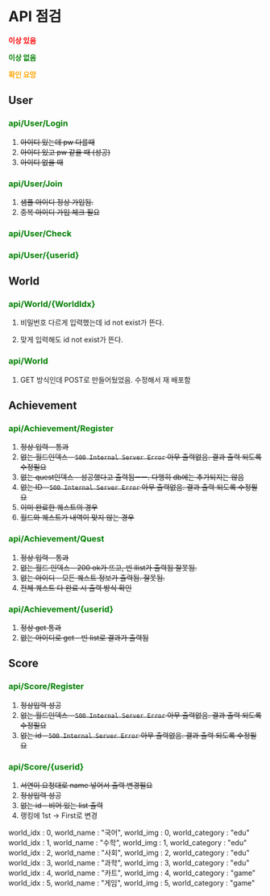 # API 점검

**<span style="color:red">이상 있음</span>**

**<span style="color:green">이상 없음</span>**

**<span style="color:orange">확인 요망</span>**

## User

### <span style="color:green">api/User/Login</span>

1. ~~아이디 있는데 pw 다를때~~
2. ~~아이디 있고 pw 같을 때 (성공)~~
3. ~~아이디 없을 때~~

### <span style="color:green">api/User/Join</span>

1. ~~샘플 아이디 정상 가입됨.~~
2. ~~중복 아이디 가입 체크 필요~~

### <span style="color:green">api/User/Check</span>

### <span style="color:green">api/User/{userid}</span>



## World

### <span style="color:green">api/World/{WorldIdx}</span>

1. 비밀번호 다르게 입력했는데 id not exist가 뜬다.

2. 맞게 입력해도 id not exist가 뜬다.

### <span style="color:green">api/World</span>

1. GET 방식인데 POST로 만들어뒀었음. 수정해서 재 배포함



## Achievement

### <span style="color:green">api/Achievement/Register</span>

1. ~~정상 입력 - 통과~~
2. ~~없는 월드인덱스 - `500 Internal Server Error` 아무 출력없음. 결과 출력 되도록 수정필요~~
3. ~~없는 quest인덱스 - 성공했다고 출력됨ㅡㅡ. 다행히 db에는 추가되지는 않음~~
4. ~~없는 ID -  `500 Internal Server Error` 아무 출력없음. 결과 출력 되도록 수정필요~~
5. ~~이미 완료한 퀘스트의 경우~~
6. ~~월드와 퀘스트가 내역이 맞지 않는 경우~~

### <span style="color:green">api/Achievement/Quest</span>

1. ~~정상 입력 - 통과~~
2. ~~없는 월드 인덱스 - 200 ok가 뜨고, 빈 llist가 출력됨 잘못됨.~~
3. ~~없는 아이디 - 모든 퀘스트 정보가 출력됨. 잘못됨.~~
4. ~~전체 퀘스트 다 완료 시 출력 방식 확인~~

### <span style="color:green">api/Achievement/{userid}</span>

1. ~~정상 get 통과~~
2. ~~없는 아이디로 get - 빈 list로 결과가 출력됨~~

## Score

### <span style="color:green">api/Score/Register</span>

1. ~~정상입력 성공~~
2. ~~없는 월드인덱스 -  `500 Internal Server Error` 아무 출력없음. 결과 출력 되도록 수정필요~~
3. ~~없는 id -  `500 Internal Server Error` 아무 출력없음. 결과 출력 되도록 수정필요~~

### <span style="color:green">api/Score/{userid}</span>

1. ~~서연이 요청대로 name 넣어서 출력 변경필요~~
2. ~~정상입력 성공~~
3. ~~없는 id - 비어 있는 list 출력~~
4. 랭킹에 1st -> First로 변경







world_idx : 0, world_name : "국어", world_img : 0, world_category : "edu"
world_idx : 1, world_name : "수학", world_img : 1, world_category : "edu"
world_idx : 2, world_name : "사회", world_img : 2, world_category : "edu"
world_idx : 3, world_name : "과학", world_img : 3, world_category : "edu"
world_idx : 4, world_name : "카트", world_img : 4, world_category : "game"
world_idx : 5, world_name : "게임", world_img : 5, world_category : "game"